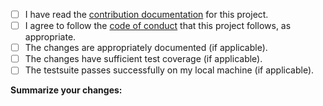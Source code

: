 <!--
Thanks for filing a pull request!
Please check off all of the steps as they are completed by replacing [ ] with [x].
-->

* [ ] I have read the [contribution documentation](https://github.com/electron-userland/electron-packager/blob/master/CONTRIBUTING.md) for this project.
* [ ] I agree to follow the [code of conduct](https://github.com/electron/electron/blob/master/CODE_OF_CONDUCT.md) that this project follows, as appropriate.
* [ ] The changes are appropriately documented (if applicable).
* [ ] The changes have sufficient test coverage (if applicable).
* [ ] The testsuite passes successfully on my local machine (if applicable).

**Summarize your changes:**

